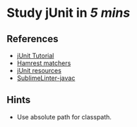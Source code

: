 # Study jUnit in *5 mins*

## References
* [jUnit Tutorial](http://www.mkyong.com/tutorials/junit-tutorials/)
* [Hamrest matchers](https://code.google.com/archive/p/hamcrest/wikis/Tutorial.wiki)
* [jUnit resources](http://junit.org/junit4/)
* [SublimeLinter-javac](https://github.com/SublimeLinter/SublimeLinter-javac)

## Hints
* Use absolute path for classpath.